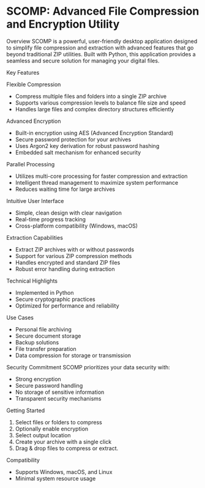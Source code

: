 # SCOMP: Advanced File Compression and Encryption Utility
Overview
SCOMP is a powerful, user-friendly desktop application designed to simplify file compression and extraction with advanced features that go beyond traditional ZIP utilities. Built with Python, this application provides a seamless and secure solution for managing your digital files.

Key Features

Flexible Compression
- Compress multiple files and folders into a single ZIP archive
- Supports various compression levels to balance file size and speed
- Handles large files and complex directory structures efficiently

Advanced Encryption
- Built-in encryption using AES (Advanced Encryption Standard)
- Secure password protection for your archives
- Uses Argon2 key derivation for robust password hashing
- Embedded salt mechanism for enhanced security

Parallel Processing
- Utilizes multi-core processing for faster compression and extraction
- Intelligent thread management to maximize system performance
- Reduces waiting time for large archives

Intuitive User Interface
- Simple, clean design with clear navigation
- Real-time progress tracking
- Cross-platform compatibility (Windows, macOS)

Extraction Capabilities
- Extract ZIP archives with or without passwords
- Support for various ZIP compression methods
- Handles encrypted and standard ZIP files
- Robust error handling during extraction

Technical Highlights
- Implemented in Python
- Secure cryptographic practices
- Optimized for performance and reliability

Use Cases
- Personal file archiving
- Secure document storage
- Backup solutions
- File transfer preparation
- Data compression for storage or transmission

Security Commitment
SCOMP prioritizes your data security with:
- Strong encryption
- Secure password handling
- No storage of sensitive information
- Transparent security mechanisms

Getting Started
1. Select files or folders to compress
2. Optionally enable encryption
3. Select output location
4. Create your archive with a single click
5. Drag & drop files to compress or extract.

Compatibility
- Supports Windows, macOS, and Linux
- Minimal system resource usage

